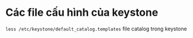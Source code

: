 # Các file cấu hình của keystone

`less /etc/keystone/default_catalog.templates` file catalog trong keystone
